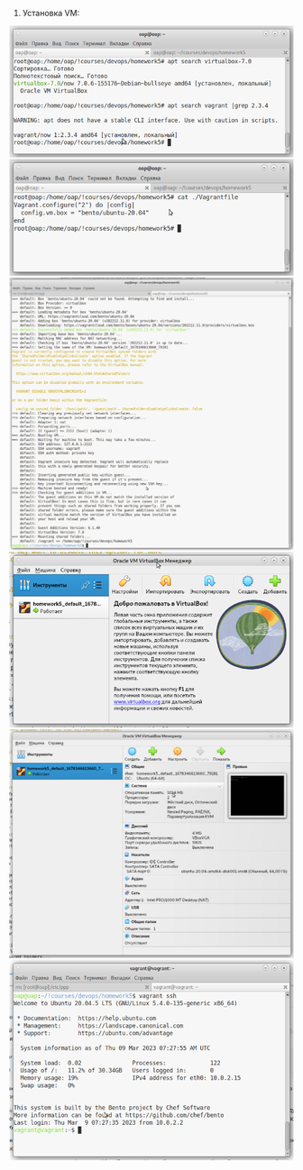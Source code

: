 1) Установка VM:
<img src="/lesson5_img/1.png">

<img src="/lesson5_img/2.png">

<img src="/lesson5_img/3.png">

<img src="/lesson5_img/4.png">

<img src="/lesson5_img/5.png">

<img src="/lesson5_img/6.png">

